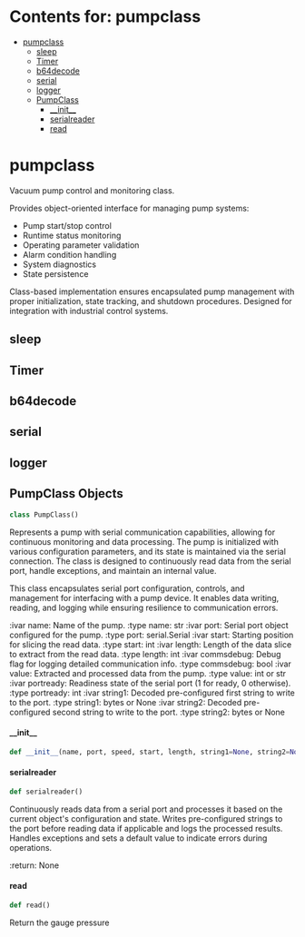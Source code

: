 # Contents for: pumpclass

* [pumpclass](#pumpclass)
  * [sleep](#pumpclass.sleep)
  * [Timer](#pumpclass.Timer)
  * [b64decode](#pumpclass.b64decode)
  * [serial](#pumpclass.serial)
  * [logger](#pumpclass.logger)
  * [PumpClass](#pumpclass.PumpClass)
    * [\_\_init\_\_](#pumpclass.PumpClass.__init__)
    * [serialreader](#pumpclass.PumpClass.serialreader)
    * [read](#pumpclass.PumpClass.read)

<a id="pumpclass"></a>

# pumpclass

Vacuum pump control and monitoring class.

Provides object-oriented interface for managing pump systems:
- Pump start/stop control
- Runtime status monitoring
- Operating parameter validation
- Alarm condition handling
- System diagnostics
- State persistence

Class-based implementation ensures encapsulated pump management with
proper initialization, state tracking, and shutdown procedures.
Designed for integration with industrial control systems.

<a id="pumpclass.sleep"></a>

## sleep

<a id="pumpclass.Timer"></a>

## Timer

<a id="pumpclass.b64decode"></a>

## b64decode

<a id="pumpclass.serial"></a>

## serial

<a id="pumpclass.logger"></a>

## logger

<a id="pumpclass.PumpClass"></a>

## PumpClass Objects

```python
class PumpClass()
```

Represents a pump with serial communication capabilities, allowing for continuous
monitoring and data processing. The pump is initialized with various configuration
parameters, and its state is maintained via the serial connection. The class is
designed to continuously read data from the serial port, handle exceptions, and
maintain an internal value.

This class encapsulates serial port configuration, controls, and management for
interfacing with a pump device. It enables data writing, reading, and logging while
ensuring resilience to communication errors.

:ivar name: Name of the pump.
:type name: str
:ivar port: Serial port object configured for the pump.
:type port: serial.Serial
:ivar start: Starting position for slicing the read data.
:type start: int
:ivar length: Length of the data slice to extract from the read data.
:type length: int
:ivar commsdebug: Debug flag for logging detailed communication info.
:type commsdebug: bool
:ivar value: Extracted and processed data from the pump.
:type value: int or str
:ivar portready: Readiness state of the serial port (1 for ready, 0 otherwise).
:type portready: int
:ivar string1: Decoded pre-configured first string to write to the port.
:type string1: bytes or None
:ivar string2: Decoded pre-configured second string to write to the port.
:type string2: bytes or None

<a id="pumpclass.PumpClass.__init__"></a>

#### \_\_init\_\_

```python
def __init__(name, port, speed, start, length, string1=None, string2=None)
```

<a id="pumpclass.PumpClass.serialreader"></a>

#### serialreader

```python
def serialreader()
```

Continuously reads data from a serial port and processes it based on the current
object's configuration and state. Writes pre-configured strings to the port
before reading data if applicable and logs the processed results. Handles
exceptions and sets a default value to indicate errors during operations.

:return: None

<a id="pumpclass.PumpClass.read"></a>

#### read

```python
def read()
```

Return the gauge pressure

